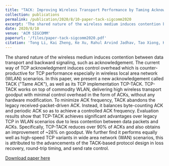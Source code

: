 ```yaml
---
title: "TACK: Improving Wireless Transport Performance by Taming Acknowledgments"
collection: publications
permalink: /publication/2020/8/10-paper-tack-sigcomm2020
excerpt: 'The shared nature of the wireless medium induces contention between data transport and backward signaling, such as acknowledgement. The current way of TCP acknowledgment induces control overhead which is counter-productive for TCP performance especially in wireless local area network (WLAN) scenarios. In this paper, we present a new acknowledgement called TACK (&quot;Tame ACK&quot;), as well as its TCP implementation TCP-TACK. TCP-TACK works on top of commodity WLAN, delivering high wireless transport goodput with minimal control overhead in the form of ACKs, without any hardware modification. To minimize ACK frequency, TACK abandons the legacy received-packet-driven ACK. Instead, it balances byte-counting ACK and periodic ACK so as to achieve a controlled ACK frequency. Evaluation results show that TCP-TACK achieves significant advantages over legacy TCP in WLAN scenarios due to less contention between data packets and ACKs. Specifically, TCP-TACK reduces over 90% of ACKs and also obtains an improvement of ~28% on goodput. We further find it performs equally well as high-speed TCP variants in wide area network (WAN) scenarios, this is attributed to the advancements of the TACK-based protocol design in loss recovery, round-trip timing, and send rate control.'
date: 2020/8/10
venue: 'ACM SIGCOMM'
paperurl: '/files/paper-tack-sigcomm2020.pdf'
citation: 'Tong Li, Kai Zheng, Ke Xu, Rahul Arvind Jadhav, Tao Xiong, Keith Winstein, and Kun Tan. &quot;TACK: Improving Wireless Transport Performance by Taming Acknowledgments.&quot; Proceedings of the 2020 Conference of the ACM Special Interest Group on Data Communication (ACM SIGCOMM), pp. 15-30, 2020.'
---
```

The shared nature of the wireless medium induces contention between data transport and backward signaling, such as acknowledgement. The current way of TCP acknowledgment induces control overhead which is counter-productive for TCP performance especially in wireless local area network (WLAN) scenarios. In this paper, we present a new acknowledgement called TACK (&quot;Tame ACK&quot;), as well as its TCP implementation TCP-TACK. TCP-TACK works on top of commodity WLAN, delivering high wireless transport goodput with minimal control overhead in the form of ACKs, without any hardware modification. To minimize ACK frequency, TACK abandons the legacy received-packet-driven ACK. Instead, it balances byte-counting ACK and periodic ACK so as to achieve a controlled ACK frequency. Evaluation results show that TCP-TACK achieves significant advantages over legacy TCP in WLAN scenarios due to less contention between data packets and ACKs. Specifically, TCP-TACK reduces over 90% of ACKs and also obtains an improvement of ~28% on goodput. We further find it performs equally well as high-speed TCP variants in wide area network (WAN) scenarios, this is attributed to the advancements of the TACK-based protocol design in loss recovery, round-trip timing, and send rate control.

[Download paper here](/files/paper-tack-sigcomm2020.pdf)
